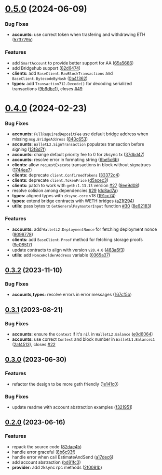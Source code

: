 # [0.5.0](https://github.com/zksync-sdk/zksync2-go/compare/v0.4.0...v0.5.0) (2024-06-09)


### Bug Fixes

* **accounts:** use correct token when trasfering and withdrawing ETH ([573779b](https://github.com/zksync-sdk/zksync2-go/commit/573779b57436fdc5a0e5777dadec4859f903f99a))


### Features

* add `SmartAccount` to provide better support for AA ([65a5686](https://github.com/zksync-sdk/zksync2-go/commit/65a56869e2c74ba48045b2d8b56223a11e65b41a))
* add Bridgehub support ([82d6474](https://github.com/zksync-sdk/zksync2-go/commit/82d647411892496838457daa97e7584a68a33bb5))
* **clients:** add `BaseClient.RawBlockTransactions` and `BaseClient.BytecodeByHash` ([0a41362](https://github.com/zksync-sdk/zksync2-go/commit/0a41362300e9d53051f276a34423bf736e1b8f36))
* **types:** add `Transaction712.Decode()` for decoding serialized transactions ([9b6dbc1](https://github.com/zksync-sdk/zksync2-go/commit/9b6dbc128394fa6214d052dc5a0dfa5b0ada51bd)), closes [#49](https://github.com/zksync-sdk/zksync2-go/issues/49)

# [0.4.0](https://github.com/zksync-sdk/zksync2-go/compare/v0.3.2...v0.4.0) (2024-02-23)


### Bug Fixes

* **accounts:** `FullRequiredDepositFee` use default bridge address when missing `msg.BridgeAddress` ([840c653](https://github.com/zksync-sdk/zksync2-go/commit/840c6537f8c558b3bdb2861620e1e3f8f2a31351))
* **accounts:** `WalletL2.SignTransaction` populates transaction before signing ([13f8d7f](https://github.com/zksync-sdk/zksync2-go/commit/13f8d7f6f95b7f2dd4c572e533d54e040ed463fe))
* **accounts:** change default priority fee to 0 for zksync tx ([37dbd47](https://github.com/zksync-sdk/zksync2-go/commit/37dbd47a2cdf6c2b935d68e3fa11c8a84e2e58cd))
* **accounts:** resolve error in formating string ([6be5c6b](https://github.com/zksync-sdk/zksync2-go/commit/6be5c6bb3d1e7354cf773e00fc505abaf9ac1d58))
* **clients:** allow `requestExecute` transactions in block without signatrues ([1744ee7](https://github.com/zksync-sdk/zksync2-go/commit/1744ee769003ec13ceb5dbf594f5fca75cefdd77))
* **clients:** deprecate `client.ConfirmedTokens` ([33372c4](https://github.com/zksync-sdk/zksync2-go/commit/33372c43294d570e78efe4f27acef1a73017fb0b))
* **clients:** deprecate `client.TokenPrice` ([d5acec3](https://github.com/zksync-sdk/zksync2-go/commit/d5acec3ca932989cf36892163c42af0f0a6ecbab))
* **clients:** patch to work with `geth:1.13.13` version [#27](https://github.com/zksync-sdk/zksync2-go/issues/27) ([8ee9d08](https://github.com/zksync-sdk/zksync2-go/commit/8ee9d088c5b39a137f79549e22459042269555b2))
* resolve colision among dependencies [#29](https://github.com/zksync-sdk/zksync2-go/issues/29) ([dc8ad7a](https://github.com/zksync-sdk/zksync2-go/commit/dc8ad7a343d85f3675f20b88b9dc29b8ebf62f6b))
* **types:** aligned types with `zksync-core` v18 ([191cc74](https://github.com/zksync-sdk/zksync2-go/commit/191cc74d9b1b2eba1b9e2e0c41f8cb5c8c92f39c))
* **types:** extend bridge contracts with WETH bridges ([a21f294](https://github.com/zksync-sdk/zksync2-go/commit/a21f294ecf3c071016585f1d33e96489810a727b))
* **utils:** pass bytes to `GetGeneralPaymasterInput` function [#30](https://github.com/zksync-sdk/zksync2-go/issues/30) ([8e62183](https://github.com/zksync-sdk/zksync2-go/commit/8e621834994c137d524e598d0f3bb60990ca1ece))


### Features

* **accounts:** add `WalletL2.DeploymentNonce` for fetching deployment nonce ([8099778](https://github.com/zksync-sdk/zksync2-go/commit/809977882e6d9ee17d52ffcfccf5c8fa7497886a))
* **clients:** add `BaseClient.Proof` method for fetching storage proofs ([9e06517](https://github.com/zksync-sdk/zksync2-go/commit/9e06517b4fdb01d776bb0634fb8e0b2b29703fef))
* update contracts to align with version `v20.4.0` ([463a6f3](https://github.com/zksync-sdk/zksync2-go/commit/463a6f3c10215d193a70473ffd1041cb71e2b3ba))
* **utils:** add `NonceHolderAddress` variable ([0365a37](https://github.com/zksync-sdk/zksync2-go/commit/0365a37903389a5e3e032ac8ed4a95d82e21869f))

## [0.3.2](https://github.com/zksync-sdk/zksync2-go/compare/v0.3.1...v0.3.2) (2023-11-10)


### Bug Fixes

* **accounts,types:** resolve errors in error messages ([167cf5b](https://github.com/zksync-sdk/zksync2-go/commit/167cf5bb6064fbac637f31a99bcef118c063d251))

## [0.3.1](https://github.com/zksync-sdk/zksync2-go/compare/v0.3.0...v0.3.1) (2023-08-21)


### Bug Fixes

* **accounts:** ensure the `Context` if it's `nil` in `WalletL2.Balance` ([e0d6064](https://github.com/zksync-sdk/zksync2-go/commit/e0d6064b02ae0b7a74a36d9e6c269d1ea703399b))
* **accounts:** use correct `Context` and block number in `WalletL1.BalanceL1` ([2af4513](https://github.com/zksync-sdk/zksync2-go/commit/2af451316a71e9d9d848319bb9a9c4da95bc5332)), closes [#22](https://github.com/zksync-sdk/zksync2-go/issues/22)

## [0.3.0](https://github.com/zksync-sdk/zksync2-go/compare/v0.2.0...v0.3.0) (2023-06-30)

### Features

* refactor the design to be more geth friendly ([1e141c0](https://github.com/zksync-sdk/zksync2-go/commit/1e141c05b0d5209e3e5b440ec44a688d10432686))

### Bug Fixes

* update readme with account abstraction examples ([f321951](https://github.com/zksync-sdk/zksync2-go/commit/f3219511ef4be8d6b343ff6df6d441db4918d6e0))


## [0.2.0](https://github.com/zksync-sdk/zksync2-go/compare/v0.1.1...v0.2.0) (2023-06-16)  

### Features

* repack the source code ([82dae4b](https://github.com/zksync-sdk/zksync2-go/commit/82dae4bb2b0643bb94643ce8800ab4a4975fa35c))
* handle error graceful ([8b6c93f](https://github.com/zksync-sdk/zksync2-go/commit/8b6c93f046efb6e3e7e2ee36b8d50021d04686b0))
* handle error when call EstimateAndSend ([a17dec6](https://github.com/zksync-sdk/zksync2-go/commit/a17dec6a5cd18f484976fe60af0b82a5309c044e))
* add account abstraction ([bd81fc3](https://github.com/zksync-sdk/zksync2-go/commit/bd81fc32e804371cd9d0a377c7f9ec28647fffdf))
* **provider:** add zksync rpc methods ([2f0081b](https://github.com/zksync-sdk/zksync2-go/commit/2f0081b2cc9c0a35fa84247ebbb926c40ddc992c))
